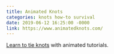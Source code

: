 ```yaml
---
title: Animated Knots
categories: knots how-to survival
date: 2019-06-12 16:25:00 -0000
link: https://www.animatedknots.com/
---
```

<a href="https://www.animatedknots.com/">Learn to tie knots</a> with animated tutorials.
